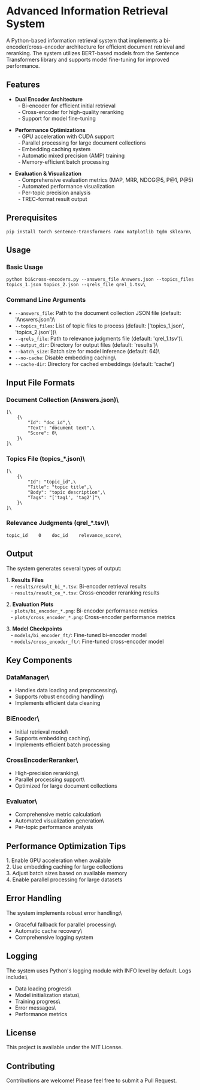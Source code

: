 # Advanced Information Retrieval System

A Python-based information retrieval system that implements a bi-encoder/cross-encoder architecture for efficient document retrieval and reranking. The system utilizes BERT-based models from the Sentence Transformers library and supports model fine-tuning for improved performance.

## Features

- **Dual Encoder Architecture**\
  - Bi-encoder for efficient initial retrieval\
  - Cross-encoder for high-quality reranking\
  - Support for model fine-tuning

- **Performance Optimizations**\
  - GPU acceleration with CUDA support\
  - Parallel processing for large document collections\
  - Embedding caching system\
  - Automatic mixed precision (AMP) training\
  - Memory-efficient batch processing

- **Evaluation & Visualization**\
  - Comprehensive evaluation metrics (MAP, MRR, NDCG@5, P@1, P@5)\
  - Automated performance visualization\
  - Per-topic precision analysis\
  - TREC-format result output

## Prerequisites

```bash\
pip install torch sentence-transformers ranx matplotlib tqdm sklearn\
```

## Usage

### Basic Usage

```bash\
python bi&cross-encoders.py --answers_file Answers.json --topics_files topics_1.json topics_2.json --qrels_file qrel_1.tsv\
```

### Command Line Arguments

- `--answers_file`: Path to the document collection JSON file (default: 'Answers.json')\
- `--topics_files`: List of topic files to process (default: ['topics_1.json', 'topics_2.json'])\
- `--qrels_file`: Path to relevance judgments file (default: 'qrel_1.tsv')\
- `--output_dir`: Directory for output files (default: 'results')\
- `--batch_size`: Batch size for model inference (default: 64)\
- `--no-cache`: Disable embedding caching\
- `--cache-dir`: Directory for cached embeddings (default: 'cache')

## Input File Formats

### Document Collection (Answers.json)\
```json\
[\
    {\
        "Id": "doc_id",\
        "Text": "document text",\
        "Score": 0\
    }\
]\
```

### Topics File (topics_*.json)\
```json\
[\
    {\
        "Id": "topic_id",\
        "Title": "topic title",\
        "Body": "topic description",\
        "Tags": "['tag1', 'tag2']"\
    }\
]\
```

### Relevance Judgments (qrel_*.tsv)\
```\
topic_id    0    doc_id    relevance_score\
```

## Output

The system generates several types of output:

1\. **Results Files**\
   - `results/result_bi_*.tsv`: Bi-encoder retrieval results\
   - `results/result_ce_*.tsv`: Cross-encoder reranking results

2\. **Evaluation Plots**\
   - `plots/bi_encoder_*.png`: Bi-encoder performance metrics\
   - `plots/cross_encoder_*.png`: Cross-encoder performance metrics

3\. **Model Checkpoints**\
   - `models/bi_encoder_ft/`: Fine-tuned bi-encoder model\
   - `models/cross_encoder_ft/`: Fine-tuned cross-encoder model

## Key Components

### DataManager\
- Handles data loading and preprocessing\
- Supports robust encoding handling\
- Implements efficient data cleaning

### BiEncoder\
- Initial retrieval model\
- Supports embedding caching\
- Implements efficient batch processing

### CrossEncoderReranker\
- High-precision reranking\
- Parallel processing support\
- Optimized for large document collections

### Evaluator\
- Comprehensive metric calculation\
- Automated visualization generation\
- Per-topic performance analysis

## Performance Optimization Tips

1\. Enable GPU acceleration when available\
2\. Use embedding caching for large collections\
3\. Adjust batch sizes based on available memory\
4\. Enable parallel processing for large datasets

## Error Handling

The system implements robust error handling:\
- Graceful fallback for parallel processing\
- Automatic cache recovery\
- Comprehensive logging system

## Logging

The system uses Python's logging module with INFO level by default. Logs include:\
- Data loading progress\
- Model initialization status\
- Training progress\
- Error messages\
- Performance metrics

## License

This project is available under the MIT License.

## Contributing

Contributions are welcome! Please feel free to submit a Pull Request.